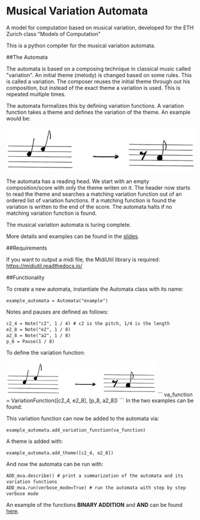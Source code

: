 # Musical Variation Automata
A model for computation based on musical variation, developed for the ETH Zurich class "Models of Computation"

This is a python compiler for the musical variation automata.

##The Automata

The automata is based on a composing technique in classical music called "variation". An initial theme (melody) is changed based on some rules. This is called a variation. The composer reuses the initial theme through out his composition, but instead of the exact theme a variation is used. This is repeated multiple times.

The automata formalizes this by defining variation functions. A variation function takes a theme and defines the variation of the theme. An example would be:

![picture](Variation_Function_Example.png)

The automata has a reading head. We start with an empty composition/score with only the theme writen on it. The header now starts to read the theme and searches a matching variation function out of an ordered list of variation functions. If a matching function is found the variation is written to the end of the score. The automata halts if no matching variation function is found.

The musical variation automata is turing complete.

More details and examples can be found in the <a href="slides.pdf"> slides</a>.

##Requirements

If you want to output a midi file, the MidiUtil library is required: https://midiutil.readthedocs.io/

##Functionality

To create a new automata, instantiate the Automata class with its name:
```
example_automata = Automata("example")
```

Notes and pauses are defined as follows:
```
c2_4 = Note("c2", 1 / 4) # c2 is the pitch, 1/4 is the length
e2_8 = Note("e2", 1 / 8) 
a2_8 = Note("a2", 1 / 8) 
p_8 = Pause(1 / 8)
```

To define the variation function:

<img src="/Variation_Function_Example.png" width="400" />
```
va_function = VariationFunction([c2_4, e2_8], [p_8, a2_8])
```
In the  two examples can be found:

This variation function can now be added to the automata via:
```
example_automata.add_variation_function(va_function)
```
A theme is added with:
```
example_automata.add_theme([c2_4, e2_8])
```

And now the automata can be run with:
```
ADD_mva.describe() # print a summarization of the automata and its variation functions
ADD_mva.run(verbose_mode=True) # run the automata with step by step verbose mode
```

An example of the functions **BINARY ADDITION** and **AND** can be found <a href="src/example.py"> here</a>.

